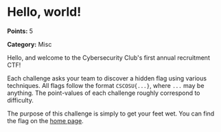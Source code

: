 # Hello, world!

**Points:** 5

**Category:** Misc

Hello, and welcome to the Cybersecurity Club's first annual recruitment CTF!

Each challenge asks your team to discover a hidden flag using various techniques. All flags follow the format
`CSCOSU{...}`, where `...` may be anything. The point-values of each challenge roughly correspond to difficulty.

The purpose of this challenge is simply to get your feet wet. You can find the flag on the [home page](/).
